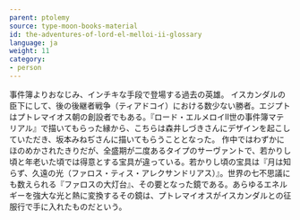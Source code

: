 ```yaml
---
parent: ptolemy
source: type-moon-books-material
id: the-adventures-of-lord-el-melloi-ii-glossary
language: ja
weight: 11
category:
- person
---
```


事件簿よりおなじみ、インチキな手段で登場する過去の英雄。
イスカンダルの臣下にして、後の後継者戦争（ティアドコイ）における数少ない勝者。エジプトはプトレマイオス朝の創設者でもある。『ロード・エルメロイII世の事件簿マテリアル』で描いてもらった縁から、こちらは森井しづきさんにデザインを起こしていただき、坂本みねぢさんに描いてもらうこととなった。
作中ではわずかにほのめかされたきりだが、全盛期が二度あるタイプのサーヴァントで、若かりし頃と年老いた頃では得意とする宝具が違っている。若かりし頃の宝具は『月は知らず、久遠の光（ファロス・ティス・アレクサンドリアス）』。世界の七不思議にも数えられる『ファロスの大灯台』、その要となった鏡である。あらゆるエネルギーを強大な光と熱に変換するその鏡は、プトレマイオスがイスカンダルとの征服行で手に入れたものだという。
